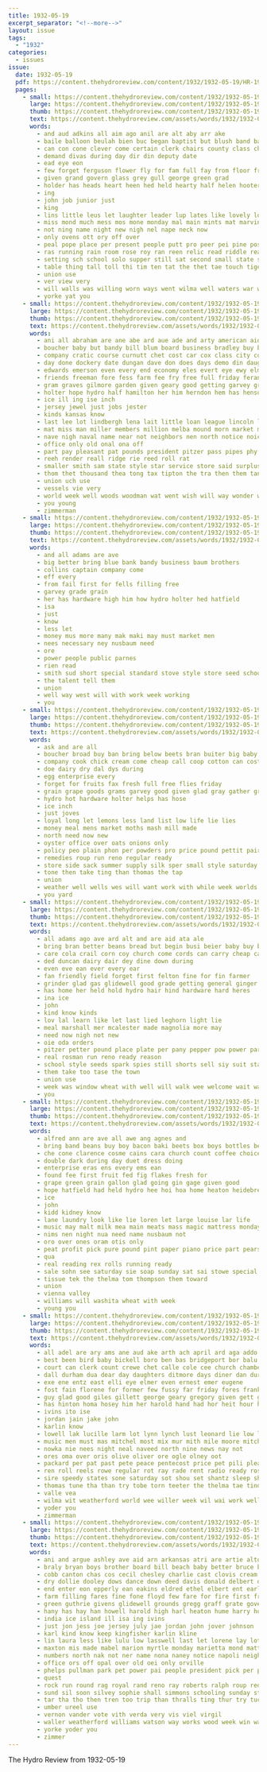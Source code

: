 ```yaml
---
title: 1932-05-19
excerpt_separator: "<!--more-->"
layout: issue
tags:
  - "1932"
categories:
  - issues
issue:
  date: 1932-05-19
  pdf: https://content.thehydroreview.com/content/1932/1932-05-19/HR-1932-05-19.pdf
  pages:
    - small: https://content.thehydroreview.com/content/1932/1932-05-19/small/HR-1932-05-19-01.jpg
      large: https://content.thehydroreview.com/content/1932/1932-05-19/large/HR-1932-05-19-01.jpg
      thumb: https://content.thehydroreview.com/content/1932/1932-05-19/thumbnails/HR-1932-05-19-01.jpg
      text: https://content.thehydroreview.com/assets/words/1932/1932-05-19/HR-1932-05-19-01.txt
      words:
        - and aud adkins all aim ago anil are alt aby arr ake
        - baile balloon beulah bien buc began baptist but blush band bal breed bishop big better been bands bunch burkhalter baby
        - can con cone clever come certain clerk chairs county class christ clown cunning cher choo cordi corner christian cry church chu
        - demand divas during day dir din deputy date
        - ead eye eon
        - few forget ferguson flower fly for fam full fay from floor friday foll
        - given grand govern glass grey gull george green grad
        - holder has heads heart heen hed held hearty half helen hooter hydro henke hundred hove han hardy homa hand high hon helps holy
        - ing
        - john job junior just
        - king
        - lins little leus let laughter leader lup lates like lovely long lakins lion light lay life
        - miss mond much mess mos mone monday mal main mints mat marvin made morey may morning matter muy mayor muni mis must mighty mor most matt mick march mather
        - not ning name night new nigh nel nape neck now
        - only ovens ott ory off over
        - peal pope place per present people putt pro peer pei pine post plants pap paper pink
        - ras running rain room rose roy ran reen relic read riddle reading
        - setting sch school solo supper still sat second small state ser street shape saturday sah side save stowe soe service senior sunday sey scripture straws
        - table thing tall toll thi tim ten tat the thet tae touch tiger twist ture tiny tha then tool taper them than
        - union use
        - ver view very
        - will walls was willing worn ways went wilma well waters war wen why waste with weak work want wax week white wait
        - yorke yat you
    - small: https://content.thehydroreview.com/content/1932/1932-05-19/small/HR-1932-05-19-02.jpg
      large: https://content.thehydroreview.com/content/1932/1932-05-19/large/HR-1932-05-19-02.jpg
      thumb: https://content.thehydroreview.com/content/1932/1932-05-19/thumbnails/HR-1932-05-19-02.jpg
      text: https://content.thehydroreview.com/assets/words/1932/1932-05-19/HR-1932-05-19-02.txt
      words:
        - ani all abraham are ane abe ard aue ade and arty american aid aud
        - boucher baby but bandy bill blum board business bradley buy beans bert beane bee bottles better baysinger braly bea blaine balance burda body below been bank bas bring brothers babe bayer busi bros
        - company cratic course curnutt chet cost car cox class city comes cay congress county cooper cade cope chu
        - day done dockery date dungan dave don does days demo din daughter demons due
        - edwards emerson even every end economy eles evert eye ewy elmer
        - friends freeman fore fess farm fee fry free full friday feran found from frida friend forrest fling favors felton flood for fair
        - gram graves gilmore garden given geary good getting garvey graft grain
        - holter hope hydro half hamilton her him herndon hem has henson happy harris harold hawley hardware hurley hinton horace hee hood harm hands husband heart hire home heras house held
        - ice ill ing ise inch
        - jersey jewel just jobs jester
        - kinds kansas know
        - last lee lot lindbergh lena lait little loan league lincoln len live leaders lamba lunch lions louise look liberty love life law lands loss
        - mat miss man miller members million melba mound morn market more mis many marietta may must marshall made most men mal
        - nave nigh naval name near not neighbors nen north notice noice noon never nowka ness nail nee now
        - office only old onal ona off
        - part pay pleasant pat pounds president pitzer pass pipes phy pacific prosper pie place power people public pro per
        - reeh render reall ridge rie reed roll rat
        - smaller smith sam state style star service store said surplus smoot sire sunday see simmons sun sand she standard son san stern sutton stand salta states sells supply schmidt score story saturday side such sale sham string
        - thom thet thousand thea tong tax tipton the tra then them tan ton ten tor than tom tie tut trick tart
        - union uch use
        - vessels vie very
        - world week well woods woodman wat went wish will way wonder was with wan white welfare washington work word wave wells wide wife wit want why western writer wykert
        - you young
        - zimmerman
    - small: https://content.thehydroreview.com/content/1932/1932-05-19/small/HR-1932-05-19-03.jpg
      large: https://content.thehydroreview.com/content/1932/1932-05-19/large/HR-1932-05-19-03.jpg
      thumb: https://content.thehydroreview.com/content/1932/1932-05-19/thumbnails/HR-1932-05-19-03.jpg
      text: https://content.thehydroreview.com/assets/words/1932/1932-05-19/HR-1932-05-19-03.txt
      words:
        - and all adams are ave
        - big better bring blue bank bandy business baum brothers
        - collins captain company come
        - eff every
        - from fail first for fells filling free
        - garvey grade grain
        - her has hardware high him how hydro holter hed hatfield
        - isa
        - just
        - know
        - less let
        - money mus more many mak maki may must market men
        - nees necessary ney nusbaum need
        - ore
        - power people public parnes
        - rien read
        - smith sud short special standard stove style store seed school saturday sunday she
        - the talent tell them
        - union
        - well way west will with work week working
        - you
    - small: https://content.thehydroreview.com/content/1932/1932-05-19/small/HR-1932-05-19-04.jpg
      large: https://content.thehydroreview.com/content/1932/1932-05-19/large/HR-1932-05-19-04.jpg
      thumb: https://content.thehydroreview.com/content/1932/1932-05-19/thumbnails/HR-1932-05-19-04.jpg
      text: https://content.thehydroreview.com/assets/words/1932/1932-05-19/HR-1932-05-19-04.txt
      words:
        - ask and are all
        - boucher broad buy ban bring below beets bran buiter big baby brew brothers been bros bulk bene better best
        - company cook chick cream come cheap call coop cotton can cost coffee
        - doe dairy dry dal dys during
        - egg enterprise every
        - forget for fruits fax fresh full free flies friday
        - grain grape goods grams garvey good given glad gray gather gren
        - hydro hot hardware holter helps has hose
        - ice inch
        - just joves
        - loyal long let lemons less land list low life lie lies
        - money meal mens market moths mash mill made
        - north need now new
        - oyster office over oats onions only
        - policy peo plain phon per powders pro price pound pettit pair people
        - remedies roup run reno regular ready
        - store side sack summer supply silk sper small style saturday shorts stove shirts standard show special sugar see shells sen seed
        - tone then take ting than thomas the tap
        - union
        - weather well wells wes will want work with while week worlds wear
        - you yard
    - small: https://content.thehydroreview.com/content/1932/1932-05-19/small/HR-1932-05-19-05.jpg
      large: https://content.thehydroreview.com/content/1932/1932-05-19/large/HR-1932-05-19-05.jpg
      thumb: https://content.thehydroreview.com/content/1932/1932-05-19/thumbnails/HR-1932-05-19-05.jpg
      text: https://content.thehydroreview.com/assets/words/1932/1932-05-19/HR-1932-05-19-05.txt
      words:
        - all adams ago ave ard alt and are aid ata ale
        - bring bran better beans bread but begin busi beier baby buy business bulk bigger brown best big
        - care cola crail corn coy church come cords can carry cheap car cold cream coffee cause company cost coenen coca call collins
        - ded duncan dairy dair dey dine down during
        - even eve ean ever every ear
        - fan friendly field forget first felton fine for fin farmer
        - grinder glad gas glidewell good grade getting general ginger
        - has home her held hold hydro hair hind hardware hard heres
        - ina ice
        - john
        - kind know kinds
        - lov lal learn like let last lied leghorn light lie
        - meal marshall mer mcalester made magnolia more may
        - need now nigh not new
        - oie oda orders
        - pitzer petter pound place plate per pany pepper pow power part pure
        - real rosman run reno ready reason
        - school style seeds spark spies still shorts sell siy suit state show service stock see special short smith stange strength
        - them take too tase the town
        - union use
        - week was window wheat with well will walk wee welcome wait want while work worth
        - you
    - small: https://content.thehydroreview.com/content/1932/1932-05-19/small/HR-1932-05-19-06.jpg
      large: https://content.thehydroreview.com/content/1932/1932-05-19/large/HR-1932-05-19-06.jpg
      thumb: https://content.thehydroreview.com/content/1932/1932-05-19/thumbnails/HR-1932-05-19-06.jpg
      text: https://content.thehydroreview.com/assets/words/1932/1932-05-19/HR-1932-05-19-06.txt
      words:
        - alfred ann are ave all awe ang agnes and
        - bring band beans buy boy bacon baki beets box boys bottles better bethel ban bar bars but
        - che cone clarence cosme cains cara church count coffee choice circle can corn cal come cotton captain chronic
        - double dark during day duet dress doing
        - enterprise eras ens every ems ean
        - found fee first fruit fed fig flakes fresh for
        - grape green grain gallon glad going gin gage given good
        - hope hatfield had held hydro hee hoi hoa home heaton heidebrecht hamburger
        - ice
        - john
        - kidd kidney know
        - lane laundry look like lie loren let large louise lar life
        - music may malt milk mea main meats mass magic mattress monday mens market
        - nims nen night nua need name nusbaum not
        - oro over ones oram otis only
        - peat profit pick pure pound pint paper piano price part pears pree powder phi pounds
        - qua
        - real reading rex rolls running ready
        - sale sohn see saturday sie soap sunday sat sai stowe special saad seed store sugar sparks set save sell sei street service
        - tissue tek the thelma tom thompson them toward
        - union
        - vienna valley
        - williams will washita wheat with week
        - young you
    - small: https://content.thehydroreview.com/content/1932/1932-05-19/small/HR-1932-05-19-07.jpg
      large: https://content.thehydroreview.com/content/1932/1932-05-19/large/HR-1932-05-19-07.jpg
      thumb: https://content.thehydroreview.com/content/1932/1932-05-19/thumbnails/HR-1932-05-19-07.jpg
      text: https://content.thehydroreview.com/assets/words/1932/1932-05-19/HR-1932-05-19-07.txt
      words:
        - all adel are ary ams ane aud ake arth ach april ard aga addo able and ales austin amos ani arlene
        - best been bird baby bickell boro ben bas bridgeport bor balu beal but basket business bethel
        - court can clerk count crewe chet calle cole cee church chambers con cid comes cecil code care crissman chris cox county cust caddo cant cream coda cai come cin city caso
        - dall durham dua dear day daughters ditmore days diner dan during dinner
        - exe ene entz east elli eye elmer even ernest emer eugene
        - fost fain florene for former few fussy far friday fores frank first from frei fine faz fay friends finley fire
        - guy glad good giles gillett george geary gregory given gett gui
        - has hinton homa hosey him her harold hand had hor heit hour home hook hobbs held helen hudson hydro har henry hake homes horace harder hooker herb
        - ivins ito ise
        - jordan jain jake john
        - karlin know
        - lowell lak lucille larm lot lynn lynch lust leonard lie low lit lillian last later lee late
        - music men must mas mitchel most mix mur mith mile moore mitchell marion maxon may morning monday mos more marvin made mis miller margie morris mary members many miss mea
        - nowka nie nees night neal naveed north nine news nay not
        - ores oma over oris olive oliver ore ogle olney oot
        - packard per pat past pete peace pentecost price pet pili pleasant pot pak port paterson present pee pastor pei pita peach parrish part piano
        - ren roll reels rowe regular rot ray rade rent radio ready rose rice running reed
        - sire speedy states sone saturday sot shou set shantz sleep she sons son sunday sha sheriff stovall sister sap sur smith stowe school smit sick soon sos sylvester sees slee sunda service switzer see subject spies sexe sun slagell shanty sik
        - thomas tune tha than try tobe torn teeter the thelma tae tindall tome ting thorpe tee thomason take
        - valle vea
        - wilma wit weatherford world wee willer week wil wai work well west went water with wish was win weeks ware will
        - yoder you
        - zimmerman
    - small: https://content.thehydroreview.com/content/1932/1932-05-19/small/HR-1932-05-19-08.jpg
      large: https://content.thehydroreview.com/content/1932/1932-05-19/large/HR-1932-05-19-08.jpg
      thumb: https://content.thehydroreview.com/content/1932/1932-05-19/thumbnails/HR-1932-05-19-08.jpg
      text: https://content.thehydroreview.com/assets/words/1932/1932-05-19/HR-1932-05-19-08.txt
      words:
        - ani and argue ashley ave aid arn arkansas atri are artie alton ask anil august all agent adams adkins acres
        - braly bryan boys brother board bill beach baby better bruce been bandy biss bethel basket both baptist bette bet barnett bob ball boucher bradle blanche brooks beans big bees best beasley ben brace buford bar burden but bec bridge balt bradley bright bridgeport bell bee
        - cobb canton chas cos cecil chesley charlie cast clovis cream clock chet clinton cleo care che caddo count cutting city can county call came charles cam chu chi come cochrane certain cattle cost chance cheers
        - dry dollie dooley dows dance down deed davis donald delbert david ditmore dash dollar daniel doing duet dinner dwight dear doe done day dose
        - end enter eon epperly ean eakins eldred ethel elbert ent earl
        - farm filling fares fine fone floyd few fare for fire first friday felton fitzpatrick ford friends fall from frost falling frances fort foot finger friend fancher fair folks fresh fern free fund
        - green guthrie givens glidewell grounds gregg graff grate govern given gue greeson golf going geil good gallon garten
        - hany has hay han howell harold high harl heaton hume harry hose hamons homes hardy hamilton henry halls hom hydro hoi hed hard hall ham home hon heide held hocker house helen hart harvey had herndon herbert happy half hatfield hove hinton her
        - india ice island ill isa ing ivins
        - just jon jess joe jersey july jae jordan john jover johnson
        - karl kind know keep kingfisher karlin kline
        - lin laura less like lulu low lasswell last let lorene lay lot lucile light little lanning landon loy lone liberty lola league lon long land loyd late lower life lynn lowell
        - maxton mis made mabel marion myrtle monday marietta mond mattie mark merle must more mor marshall meal mildred medic milk miner mcanally miss miles marjorie mckee mose money members mary marriage much many moore method may maa mexico mile
        - numbers north nak not ner name nona naney notice napoli neighbors night neel novel new noel nay now neighbor noth news nowka nels nine
        - office ors off opal over old oei only orville
        - phelps pullman park pet power pai people president pick per pay proper present pert plants prince poll profita palman puerto past pach pree profit pro paul pili payment policy pent par public part pait points point pitcher
        - quest
        - rock run round rag royal rand reno ray roberts ralph roup red room rally rent rain riven rau reece river rays roy race rowell
        - sund sil soon silvey sophie shall simmons schooling sunday strate state sale sun say such sie shield stead stock station simpson smith south show sony sister side star supper stable sutton shipman sell sodders school sal saturday soe solo sunda som sang stables sid store see shi summer stand sweet she special
        - tar tha tho then tren too trip than thralls ting thur try tucker texas taken ted thomason taylor thousand tea teacher taunt ton top tes thing tomi the truly thi toh them thu ten thelma take
        - umber ureel use
        - vernon vander vote vith verda very vis viel virgil
        - waller weatherford williams watson way works wood week win want wells wilda ways wish wife weeks wit watch west wils wilson willia wheat wai walter white with work well will wil was while
        - yorke yoder you
        - zimmer
---
```


The Hydro Review from 1932-05-19

<!--more-->

